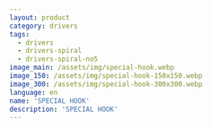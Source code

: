 ```yaml
---
layout: product
category: drivers
tags:
  - drivers
  - drivers-spiral
  - drivers-spiral-no5
image_main: /assets/img/special-hook.webp
image_150: /assets/img/special-hook-150x150.webp
image_300: /assets/img/special-hook-300x300.webp
language: en
name: 'SPECIAL HOOK'
description: 'SPECIAL HOOK'
---
```

